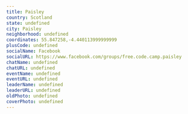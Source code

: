 ```yaml
---
title: Paisley
country: Scotland
state: undefined
city: Paisley
neighborhood: undefined
coordinates: 55.847258,-4.440113999999999
plusCode: undefined
socialName: Facebook
socialURL: https://www.facebook.com/groups/free.code.camp.paisley
chatName: undefined
chatURL: undefined
eventName: undefined
eventURL: undefined
leaderName: undefined
leaderURL: undefined
oldPhoto: undefined
coverPhoto: undefined
---
```

